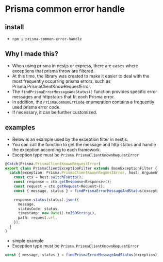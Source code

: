 # Prisma common error handle

## install

- `npm i prisma-common-error-handle`

## Why I made this?

- When using prisma in nestjs or express, there are cases where exceptions that prisma throw are filtered.
- At this time, the library was created to make it easier to deal with the most frequently occurring prisma errors, such as Prisma.PrismaClientKnowRequestError.
- The `findPrismaErrorMessageAndStatus()` function provides specific error messages and httpstatus that fit each Prisma error.
- In addition, the `PrismaCommonErrCode` enumeration contains a frequently used prisma error code.
- If necessary, it can be further customized.

## examples

- Below is an example used by the exception filter in nestjs.
- You can call the function to get the message and http status and handle the exception according to each framework.
- Exception type must be `Prisma.PrismaClientKnownRequestError`

```typescript
@Catch(Prisma.PrismaClientKnownRequestError)
export class PrismaClientExceptionFilter extends BaseExceptionFilter {
  catch(exception: Prisma.PrismaClientKnownRequestError, host: ArgumentsHost) {
    const ctx = host.switchToHttp();
    const response = ctx.getResponse<Response>();
    const request = ctx.getRequest<Request>();
    const { message, status } = findPrismaErrorMessageAndStatus(exception);

    response.status(status).json({
      message,
      statusCode: status,
      timestamp: new Date().toISOString(),
      path: request.url,
    });
  }
}
```

- simple example
- Exception type must be `Prisma.PrismaClientKnownRequestError`

```typescript
const { message, status } = findPrismaErrorMessageAndStatus(exception);
```

